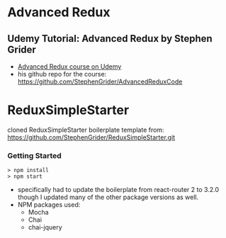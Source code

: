 # Advanced Redux
## Udemy Tutorial: Advanced Redux by Stephen Grider
- [Advanced Redux course on Udemy](https://www.udemy.com/react-redux-tutorial/)
- his github repo for the course: https://github.com/StephenGrider/AdvancedReduxCode

# ReduxSimpleStarter
cloned ReduxSimpleStarter boilerplate template from:
https://github.com/StephenGrider/ReduxSimpleStarter.git


### Getting Started

```
> npm install
> npm start
```

- specifically had to update the boilerplate from react-router 2 to 3.2.0 though I
    updated many of the other package versions as well.
- NPM packages used:
    - Mocha
    - Chai
    - chai-jquery
